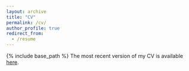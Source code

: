 ```yaml
---
layout: archive
title: "CV"
permalink: /cv/
author_profile: true
redirect_from:
  - /resume
---
```


{% include base_path %}
The most recent version of my CV is available [here](/files/cv.pdf).
